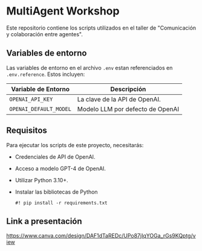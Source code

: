 # MultiAgent Workshop

Este repositorio contiene los scripts utilizados en el taller de "Comunicación y colaboración entre agentes".

## Variables de entorno

Las variables de entorno en el archivo `.env` estan referenciados en `.env.reference`. Estos incluyen:

| Variable de Entorno | Descripción |
| --- | --- |
| `OPENAI_API_KEY` | La clave de la API de OpenAI. |
| `OPENAI_DEFAULT_MODEL` | Modelo LLM por defecto de OpenAI |

## Requisitos

Para ejecutar los scripts de este proyecto, necesitarás:

- Credenciales de API de OpenAI.
- Acceso a modelo GPT-4 de OpenAI.
- Utilizar Python 3.10+.
- Instalar las bibliotecas de Python 

    `#! pip install -r requirements.txt`

## Link a presentación
https://www.canva.com/design/DAF1dTaREDc/UPo87jIqYOGa_rGs9KQptg/view
